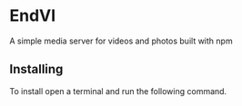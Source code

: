 # EndVI
A simple media server for videos and photos built with npm 

## Installing
To install open a terminal and run the following command.
```bash

```
